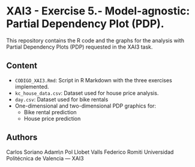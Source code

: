 # XAI3 - Exercise 5.- Model-agnostic: Partial Dependency Plot (PDP).

This repository contains the R code and the graphs for the analysis with Partial Dependency Plots (PDP) requested in the XAI3 task.

## Content

- `CODIGO_XAI3.Rmd`: Script in R Markdown with the three exercises implemented.
- `kc_house_data.csv`: Dataset used for house price analysis.
- `day.csv`: Dataset used for bike rentals
- One-dimensional and two-dimensional PDP graphics for:
  - Bike rental prediction
  - House price prediction

## Authors

Carlos Soriano Adam\n
Pol Llobet Valls
Federico Romiti
Universidad Politécnica de Valencia — XAI3  

